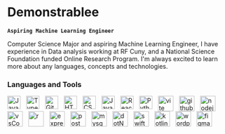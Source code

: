  
          
# Demonstrablee 
**` Aspiring Machine Learning Engineer `**

Computer Science Major and aspiring Machine Learning Engineer, I have experience in Data analysis working at RF Cuny, and a National Science Foundation funded Online Research Program.
I'm always excited to learn more about any languages, concepts and technologies.

### Languages and Tools
<!--Devicons (https://devicon.dev/)-->
<img align="left" alt="Java" width="30px" style="padding-right:10px;" src="https://cdn.jsdelivr.net/gh/devicons/devicon/icons/java/java-original.svg"/>
<img align="left" alt="TypeScript" width="30px" style="padding-right:10px;" src="https://cdn.jsdelivr.net/gh/devicons/devicon/icons/typescript/typescript-plain.svg" />
<img align="left" alt="Git" width="30px" style="padding-right:10px;" src="https://cdn.jsdelivr.net/gh/devicons/devicon/icons/git/git-original.svg" />
<img align="left" alt="HTML" width="30px" style="padding-right:10px;" src="https://cdn.jsdelivr.net/gh/devicons/devicon/icons/html5/html5-plain.svg" />
<img align="left" alt="CSS" width="30px" style="padding-right:10px;" src="https://cdn.jsdelivr.net/gh/devicons/devicon/icons/css3/css3-plain.svg" />
<img align="left" alt="JavaScript" width="30px" style="padding-right:10px;" src="https://cdn.jsdelivr.net/gh/devicons/devicon/icons/javascript/javascript-plain.svg" />
<img align="left" alt="React" width="30px" style="padding-right:10px;" src="https://cdn.jsdelivr.net/gh/devicons/devicon/icons/react/react-original.svg" />
<img align="left" alt="Python" width="30px" style="padding-right:10px;" src="https://cdn.jsdelivr.net/gh/devicons/devicon/icons/python/python-plain.svg" />

<!-- Skill Icons (https://reactjsexample.com/skill-icons-beautiful-skills-icons-for-your-github-readme/)-->
<img align="left" alt="vite" width="35px" style="padding-right:10px;" src="https://skillicons.dev/icons?i=vite&theme=dark"/>
<img align="left" alt="github" width="35px" style="padding-right:10px;" src= "https://skillicons.dev/icons?i=github"/>
<img align="left" alt="nodejs" width="35px" style="padding-right:10px;" src= "https://skillicons.dev/icons?i=nodejs"/>
<img align="left" alt="vsCode" width="35px" style="padding-right:10px;" src="https://skillicons.dev/icons?i=vscode&theme=dark"  />
<img align="left" alt="r" width="35px" style="padding-right:10px;" src="https://skillicons.dev/icons?i=r&theme=dark"  />
<img align="left" alt="express" width="35px" style="padding-right:10px;" src="https://skillicons.dev/icons?i=express&theme=dark"/>
<img align="left" alt="postman" width="35px" style="padding-right:10px;" src="https://skillicons.dev/icons?i=postman&theme=dark"/> 
<img align="left" alt="mysqul" width="35px" style="padding-right:10px;" src="https://skillicons.dev/icons?i=mysql&theme=dark"/>

<img align="left" alt="dotNET" width="35px" style="padding-right:10px;" src="https://skillicons.dev/icons?i=dotnet&theme=dark"/>
<img align="left" alt="swift" width="35px" style="padding-right:10px;" src="https://skillicons.dev/icons?i=swift&theme=dark"/>

<img align="left" alt="kotlin" width="35px" style="padding-right:10px;" src="https://skillicons.dev/icons?i=kotlin&theme=dark"/>
<img align="left" alt="wordpress" width="35px" style="padding-right:10px;" src="https://skillicons.dev/icons?i=wordpress&theme=dark"/>
<img align="left" alt="figma" width="35px" style="padding-right:10px;" src="https://skillicons.dev/icons?i=figma&theme=dark"/>


          


 
